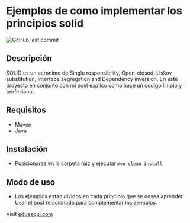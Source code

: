 # Ejemplos de como implementar los principios solid
![GitHub last commit](https://img.shields.io/github/last-commit/eduesqui/solidExamples?style=plastic)
## Descripción
SOLID  es un acronimo de Single responsibility, Open-closed, Liskov substitution, Interface segregation and Dependency inversion.
En este proyecto en conjunto con mi [post](https://medium.com/eduesqui/solid-e79c3f7eb459) explico como hace un codigo limpio y profesional.

## Requisitos
* Maven
* Java

## Instalación
* Posicionarse en la carpeta raiz y ejecutar `mvn clean install`

## Modo de uso
* Los ejemplos estan dividos en cada principio que se desea aprender. Usar el post relacionado para complementar los ejemplos.




Visit [eduesqui.com](https://eduesqui.com) 
